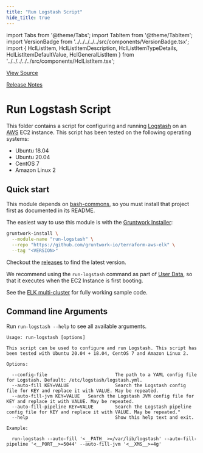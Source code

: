 ```yaml
---
title: "Run Logstash Script"
hide_title: true
---
```


import Tabs from '@theme/Tabs';
import TabItem from '@theme/TabItem';
import VersionBadge from '../../../../../src/components/VersionBadge.tsx';
import { HclListItem, HclListItemDescription, HclListItemTypeDetails, HclListItemDefaultValue, HclGeneralListItem } from '../../../../../src/components/HclListItem.tsx';

<a href="https://github.com/gruntwork-io/terraform-aws-elk/tree/master/modules/run-logstash" className="link-button" title="View the source code for this module in GitHub.">View Source</a>

<a href="https://github.com/gruntwork-io/terraform-aws-elk/releases?q=" className="link-button" title="Release notes for only the service catalog versions which impacted this service.">Release Notes</a>

# Run Logstash Script

This folder contains a script for configuring and running [Logstash](https://www.elastic.co/products/logstash) on an [AWS](https://aws.amazon.com/) EC2 instance. This script has been tested on the following operating systems:

*   Ubuntu 18.04
*   Ubuntu 20.04
*   CentOS 7
*   Amazon Linux 2

## Quick start

This module depends on [bash-commons](https://github.com/gruntwork-io/bash-commons), so you must install that project
first as documented in its README.

The easiest way to use this module is with the [Gruntwork Installer](https://github.com/gruntwork-io/gruntwork-installer):

```bash
gruntwork-install \
  --module-name "run-logstash" \
  --repo "https://github.com/gruntwork-io/terraform-aws-elk" \
  --tag "<VERSION>"
```

Checkout the [releases](https://github.com/gruntwork-io/terraform-aws-elk/releases) to find the latest version.

We recommend using the `run-logstash` command as part of [User Data](http://docs.aws.amazon.com/AWSEC2/latest/UserGuide/user-data.html#user-data-shell-scripts), so that it executes when the EC2 Instance is first booting.

See the [ELK multi-cluster](https://github.com/gruntwork-io/terraform-aws-elk/tree/master/examples/elk-multi-cluster/README.md) for fully working sample code.

## Command line Arguments

Run `run-logstash --help` to see all available arguments.

```
Usage: run-logstash [options]

This script can be used to configure and run Logstash. This script has been tested with Ubuntu 20.04 + 18.04, CentOS 7 and Amazon Linux 2.

Options:

  --config-file                         The path to a YAML config file for Logstash. Default: /etc/logstash/logstash.yml.
  --auto-fill KEY=VALUE                 Search the Logstash config file for KEY and replace it with VALUE. May be repeated.
  --auto-fill-jvm KEY=VALUE   Search the Logstash JVM config file for KEY and replace it with VALUE. May be repeated.
  --auto-fill-pipeline KEY=VALUE        Search the Logstash pipeline config file for KEY and replace it with VALUE. May be repeated."
  --help                                Show this help text and exit.

Example:

  run-logstash --auto-fill '<__PATH__>=/var/lib/logstash' --auto-fill-pipeline '<__PORT__>=5044' --auto-fill-jvm '<__XMS__>=4g'
```


<!-- ##DOCS-SOURCER-START
{
  "originalSources": [
    "https://github.com/gruntwork-io/terraform-aws-elk/tree/modules/run-logstash/readme.md",
    "https://github.com/gruntwork-io/terraform-aws-elk/tree/modules/run-logstash/variables.tf",
    "https://github.com/gruntwork-io/terraform-aws-elk/tree/modules/run-logstash/outputs.tf"
  ],
  "sourcePlugin": "module-catalog-api",
  "hash": "0b13b4fbd49fdbbe10ab394a2c381603"
}
##DOCS-SOURCER-END -->
